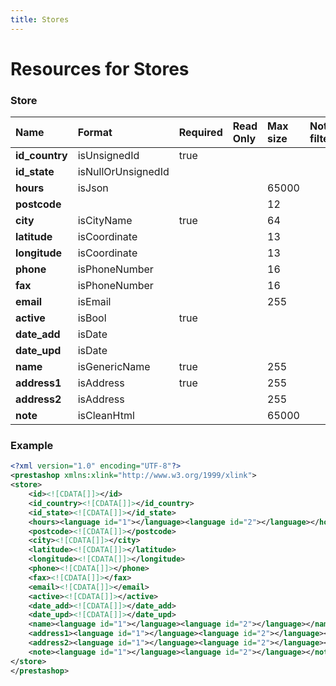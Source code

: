 ```yaml
---
title: Stores
---
```


# Resources for Stores

### Store

|      Name      |       Format       | Required | Read Only | Max size | Not filterable | Description |
| :------------- | :----------------- | :------- | :-------- | :------- | :------------- | :---------- |
| **id_country** | isUnsignedId       | true     |           |          |                |             |
| **id_state**   | isNullOrUnsignedId |          |           |          |                |             |
| **hours**      | isJson             |          |           | 65000    |                |             |
| **postcode**   |                    |          |           | 12       |                |             |
| **city**       | isCityName         | true     |           | 64       |                |             |
| **latitude**   | isCoordinate       |          |           | 13       |                |             |
| **longitude**  | isCoordinate       |          |           | 13       |                |             |
| **phone**      | isPhoneNumber      |          |           | 16       |                |             |
| **fax**        | isPhoneNumber      |          |           | 16       |                |             |
| **email**      | isEmail            |          |           | 255      |                |             |
| **active**     | isBool             | true     |           |          |                |             |
| **date_add**   | isDate             |          |           |          |                |             |
| **date_upd**   | isDate             |          |           |          |                |             |
| **name**       | isGenericName      | true     |           | 255      |                |             |
| **address1**   | isAddress          | true     |           | 255      |                |             |
| **address2**   | isAddress          |          |           | 255      |                |             |
| **note**       | isCleanHtml        |          |           | 65000    |                |             |


### Example

```xml
<?xml version="1.0" encoding="UTF-8"?>
<prestashop xmlns:xlink="http://www.w3.org/1999/xlink">
<store>
	<id><![CDATA[]]></id>
	<id_country><![CDATA[]]></id_country>
	<id_state><![CDATA[]]></id_state>
	<hours><language id="1"></language><language id="2"></language></hours>
	<postcode><![CDATA[]]></postcode>
	<city><![CDATA[]]></city>
	<latitude><![CDATA[]]></latitude>
	<longitude><![CDATA[]]></longitude>
	<phone><![CDATA[]]></phone>
	<fax><![CDATA[]]></fax>
	<email><![CDATA[]]></email>
	<active><![CDATA[]]></active>
	<date_add><![CDATA[]]></date_add>
	<date_upd><![CDATA[]]></date_upd>
	<name><language id="1"></language><language id="2"></language></name>
	<address1><language id="1"></language><language id="2"></language></address1>
	<address2><language id="1"></language><language id="2"></language></address2>
	<note><language id="1"></language><language id="2"></language></note>
</store>
</prestashop>

```

